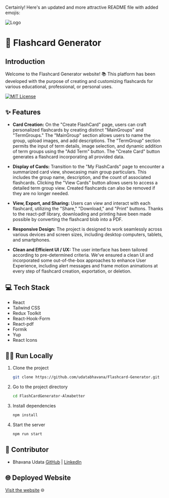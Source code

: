 Certainly! Here's an updated and more attractive README file with added emojis:

![Logo](https://www.almabetter.com/_next/image?url=https%3A%2F%2Falmablog-media.s3.ap-south-1.amazonaws.com%2FAlma_Better_Logo_4d9d929fe6.png&w=256&q=75)

# 🚀 Flashcard Generator

## Introduction
Welcome to the Flashcard Generator website! 📚 This platform has been developed with the purpose of creating and customizing flashcards for various educational, professional, or personal uses.

[![MIT License](https://img.shields.io/badge/License-MIT-green.svg)](https://choosealicense.com/licenses/mit/)

## ✨ Features

- **Card Creation:** On the "Create FlashCard" page, users can craft personalized flashcards by creating distinct "MainGroups" and "TermGroups." The "MainGroup" section allows users to name the group, upload images, and add descriptions. The "TermGroup" section permits the input of term details, image selection, and dynamic addition of term groups using the "Add Term" button. The "Create Card" button generates a flashcard incorporating all provided data.

- **Display of Cards:** Transition to the "My FlashCards" page to encounter a summarized card view, showcasing main group particulars. This includes the group name, description, and the count of associated flashcards. Clicking the "View Cards" button allows users to access a detailed term group view. Created flashcards can also be removed if they are no longer needed.

- **View, Export, and Sharing:** Users can view and interact with each flashcard, utilizing the "Share," "Download," and "Print" buttons. Thanks to the react-pdf library, downloading and printing have been made possible by converting the flashcard blob into a PDF.

- **Responsive Design:** The project is designed to work seamlessly across various devices and screen sizes, including desktop computers, tablets, and smartphones.

- **Clean and Efficient UI / UX:** The user interface has been tailored according to pre-determined criteria. We've ensured a clean UI and incorporated some out-of-the-box approaches to enhance User Experience, including alert messages and frame motion animations at every step of flashcard creation, exportation, or deletion.

## 💻 Tech Stack

- React
- Tailwind CSS
- Redux Toolkit
- React-Hook-Form
- React-pdf
- Formik
- Yup
- React Icons

## 🏃‍♂️ Run Locally

1. Clone the project
   ```bash
   git clone https://github.com/udatabhavana/Flashcard-Generator.git
   ```

2. Go to the project directory
   ```bash
   cd FlashCardGenerator-Almabetter
   ```

3. Install dependencies
   ```bash
   npm install
   ```

4. Start the server
   ```bash
   npm run start
   ```

## 🤝 Contributor

- Bhavana Udata [GitHub](https://www.linkedin.com/in/bhavana-udata-97a9541b7) | [LinkedIn](https://github.com/udatabhavana/)

## 🌐 Deployed Website

[Visit the website](https://flashcard-generator01.netlify.app) 🌐
